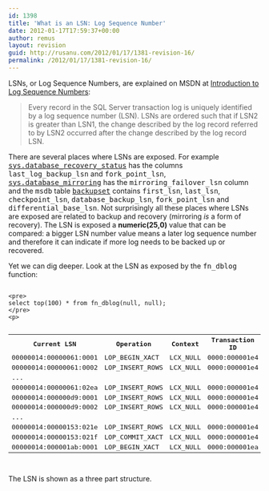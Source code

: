 ```yaml
---
id: 1398
title: 'What is an LSN: Log Sequence Number'
date: 2012-01-17T17:59:37+00:00
author: remus
layout: revision
guid: http://rusanu.com/2012/01/17/1381-revision-16/
permalink: /2012/01/17/1381-revision-16/
---
```

LSNs, or Log Sequence Numbers, are explained on MSDN at <a href="http://msdn.microsoft.com/en-us/library/ms190411.aspx" target="_blank">Introduction to Log Sequence Numbers</a>:

> Every record in the SQL Server transaction log is uniquely identified by a log sequence number (LSN). LSNs are ordered such that if LSN2 is greater than LSN1, the change described by the log record referred to by LSN2 occurred after the change described by the log record LSN.

There are several places where LSNs are exposed. For example <a href="http://msdn.microsoft.com/en-us/library/ms178575.aspx" target="_blank"><tt>sys.database_recovery_status</tt></a> has the columns <tt>last_log_backup_lsn</tt> and <tt>fork_point_lsn</tt>, <a href="http://msdn.microsoft.com/en-us/library/ms178655.aspx" target="_blank"><tt>sys.database_mirroring</tt></a> has the <tt>mirroring_failover_lsn</tt> column and the <tt>msdb</tt> table <a href="http://msdn.microsoft.com/en-us/library/ms186299.aspx" target="_blank"><tt>backupset</tt></a> contains <tt>first_lsn</tt>, <tt>last_lsn</tt>, <tt>checkpoint_lsn</tt>, <tt>database_backup_lsn</tt>, <tt>fork_point_lsn</tt> and <tt>differential_base_lsn</tt>. Not surprisingly all these places where LSNs are exposed are related to backup and recovery (mirroring _is_ a form of recovery). The LSN is exposed a **numeric(25,0)** value that can be compared: a bigger LSN number value means a later log sequence number and therefore it can indicate if more log needs to be backed up or recovered.

Yet we can dig deeper. Look at the LSN as exposed by the <tt>fn_dblog</tt> function:


<code class="prettyprint lang-sql">
&lt;pre>
select top(100) * from fn_dblog(null, null);
&lt;/pre>
&lt;p></code>

<pre><table class="sample">
  <tr>
    <th>
      Current LSN
    </th>
    
    <th>
      Operation
    </th>
    
    <th>
      Context
    </th>
    
    <th>
      Transaction ID
    </th>
    
    <th>
      ...
    </th>
  </tr>
  
  
  <tr>
    <td>
      00000014:00000061:0001
    </td>
    
    <td>
      LOP_BEGIN_XACT
    </td>
    
    <td>
      LCX_NULL
    </td>
    
    <td>
      0000:000001e4
    </td>
    
    <td />
    
  </tr>
  
  
  <tr>
    <td>
      00000014:00000061:0002
    </td>
    
    <td>
      LOP_INSERT_ROWS
    </td>
    
    <td>
      LCX_NULL
    </td>
    
    <td>
      0000:000001e4
    </td>
    
    <td />
    
  </tr>
  
  
  <tr>
    <td>
      ...
    </td>
    
    <td />
    
    <td />
    
    <td />
    
  </tr>
  
  
  <tr>
    <td>
      00000014:00000061:02ea
    </td>
    
    <td>
      LOP_INSERT_ROWS
    </td>
    
    <td>
      LCX_NULL
    </td>
    
    <td>
      0000:000001e4
    </td>
    
    <td />
    
  </tr>
  
  
  <tr>
    <td>
      00000014:000000d9:0001
    </td>
    
    <td>
      LOP_INSERT_ROWS
    </td>
    
    <td>
      LCX_NULL
    </td>
    
    <td>
      0000:000001e4
    </td>
    
    <td />
    
  </tr>
  
  
  <tr>
    <td>
      00000014:000000d9:0002
    </td>
    
    <td>
      LOP_INSERT_ROWS
    </td>
    
    <td>
      LCX_NULL
    </td>
    
    <td>
      0000:000001e4
    </td>
    
    <td />
    
  </tr>
  
  
  <tr>
    <td>
      ...
    </td>
    
    <td />
    
    <td />
    
    <td />
    
  </tr>
  
  
  <tr>
    <td>
      00000014:00000153:021e
    </td>
    
    <td>
      LOP_INSERT_ROWS
    </td>
    
    <td>
      LCX_NULL
    </td>
    
    <td>
      0000:000001e4
    </td>
    
    <td />
    
  </tr>
  
  
  <tr>
    <td>
      00000014:00000153:021f
    </td>
    
    <td>
      LOP_COMMIT_XACT
    </td>
    
    <td>
      LCX_NULL
    </td>
    
    <td>
      0000:000001e4
    </td>
    
    <td />
    
  </tr>
  
  
  <tr>
    <td>
      00000014:000001ab:0001
    </td>
    
    <td>
      LOP_BEGIN_XACT
    </td>
    
    <td>
      LCX_NULL
    </td>
    
    <td>
      0000:000001ea
    </td>
    
    <td />
    
  </tr>
  
</table>
</pre>

The LSN is shown as a three part structure.